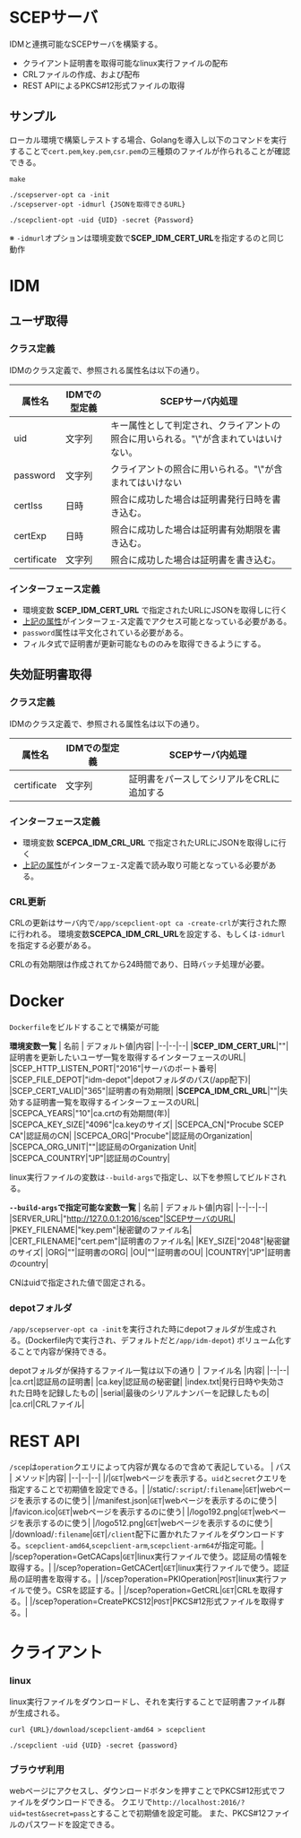 # SCEPサーバ
IDMと連携可能なSCEPサーバを構築する。

- クライアント証明書を取得可能なlinux実行ファイルの配布
- CRLファイルの作成、および配布
- REST APIによるPKCS#12形式ファイルの取得
## サンプル
ローカル環境で構築しテストする場合、Golangを導入し以下のコマンドを実行することで`cert.pem`,`key.pem`,`csr.pem`の三種類のファイルが作られることが確認できる。
```
make

./scepserver-opt ca -init
./scepserver-opt -idmurl {JSONを取得できるURL}

./scepclient-opt -uid {UID} -secret {Password}
```
※ `-idmurl`オプションは環境変数で**SCEP_IDM_CERT_URL**を指定するのと同じ動作
# IDM

## ユーザ取得

### クラス定義
IDMのクラス定義で、参照される属性名は以下の通り。

| 属性名 | IDMでの型定義 | SCEPサーバ内処理 |
|--------|----|--------------|
| uid     |  文字列  | キー属性として判定され、クライアントの照合に用いられる。"\\"が含まれていはいけない。 |
| password | 文字列| クライアントの照合に用いられる。"\\"が含まれてはいけない |
| certIss | 日時 | 照合に成功した場合は証明書発行日時を書き込む。 |
|certExp | 日時 | 照合に成功した場合は証明書有効期限を書き込む。|
|certificate | 文字列 | 照合に成功した場合は証明書を書き込む。 |

### インターフェース定義
- 環境変数 **SCEP_IDM_CERT_URL** で指定されたURLにJSONを取得しに行く
- [上記の属性](#クラス定義)がインターフェ-ス定義でアクセス可能となっている必要がある。
- `password`属性は平文化されている必要がある。
- フィルタ式で証明書が更新可能なもののみを取得できるようにする。

## 失効証明書取得

### クラス定義
IDMのクラス定義で、参照される属性名は以下の通り。

| 属性名 | IDMでの型定義 | SCEPサーバ内処理 |
|--------|----|--------------|
|certificate | 文字列 | 証明書をパースしてシリアルをCRLに追加する |

### インターフェース定義
- 環境変数 **SCEPCA_IDM_CRL_URL** で指定されたURLにJSONを取得しに行く
- [上記の属性](#クラス定義)がインターフェ-ス定義で読み取り可能となっている必要がある。

### CRL更新
CRLの更新はサーバ内で`/app/scepclient-opt ca -create-crl`が実行された際に行われる。
環境変数**SCEPCA_IDM_CRL_URL**を設定する、もしくは`-idmurl`を指定する必要がある。

CRLの有効期限は作成されてから24時間であり、日時バッチ処理が必要。

# Docker

`Dockerfile`をビルドすることで構築が可能

**環境変数一覧**
| 名前 | デフォルト値|内容|
|--|--|--|
|**SCEP_IDM_CERT_URL**|""|証明書を更新したいユーザ一覧を取得するインターフェースのURL|
|SCEP_HTTP_LISTEN_PORT|"2016"|サーバのポート番号|
|SCEP_FILE_DEPOT|"idm-depot"|depotフォルダのパス(/app配下)|
|SCEP_CERT_VALID|"365"|証明書の有効期限|
|**SCEPCA_IDM_CRL_URL**|""|失効する証明書一覧を取得するインターフェースのURL|
|SCEPCA_YEARS|"10"|ca.crtの有効期間(年)|
|SCEPCA_KEY_SIZE|"4096"|ca.keyのサイズ|
|SCEPCA_CN|"Procube SCEP CA"|認証局のCN|
|SCEPCA_ORG|"Procube"|認証局のOrganization|
|SCEPCA_ORG_UNIT|""|認証局のOrganization Unit|
|SCEPCA_COUNTRY|"JP"|認証局のCountry|

linux実行ファイルの変数は`--build-args`で指定し、以下を参照してビルドされる。

**`--build-args`で指定可能な変数一覧**
| 名前 | デフォルト値|内容|
|--|--|--|
|SERVER_URL|"http://127.0.0.1:2016/scep"|SCEPサーバのURL|
|PKEY_FILENAME|"key.pem"|秘密鍵のファイル名|
|CERT_FILENAME|"cert.pem"|証明書のファイル名|
|KEY_SIZE|"2048"|秘密鍵のサイズ|
|ORG|""|証明書のORG|
|OU|""|証明書のOU|
|COUNTRY|"JP"|証明書のcountry|

CNはuidで指定された値で固定される。

### depotフォルダ
`/app/scepserver-opt ca -init`を実行された時にdepotフォルダが生成される。(Dockerfile内で実行され、デフォルトだと`/app/idm-depot`)
ボリューム化することで内容が保持できる。

depotフォルダが保持するファイル一覧は以下の通り
| ファイル名 |内容|
|--|--|
|ca.crt|認証局の証明書|
|ca.key|認証局の秘密鍵|
|index.txt|発行日時や失効された日時を記録したもの|
|serial|最後のシリアルナンバーを記録したもの|
|ca.crl|CRLファイル|

# REST API
`/scep`は`operation`クエリによって内容が異なるので含めて表記している。
| パス | メソッド|内容|
|--|--|--|
|/|`GET`|webページを表示する。`uid`と`secret`クエリを指定することで初期値を設定できる。|
|/static/`:script`/`:filename`|`GET`|webページを表示するのに使う|
|/manifest.json|`GET`|webページを表示するのに使う|
|/favicon.ico|`GET`|webページを表示するのに使う|
|/logo192.png|`GET`|webページを表示するのに使う|
|/logo512.png|`GET`|webページを表示するのに使う|
|/download/`:filename`|`GET`|`/client`配下に置かれたファイルをダウンロードする。`scepclient-amd64`,`scepclient-arm`,`scepclient-arm64`が指定可能。|
|/scep?operation=GetCACaps|`GET`|linux実行ファイルで使う。認証局の情報を取得する。|
|/scep?operation=GetCACert|`GET`|linux実行ファイルで使う。認証局の証明書を取得する。|
|/scep?operation=PKIOperation|`POST`|linux実行ファイルで使う。CSRを認証する。|
|/scep?operation=GetCRL|`GET`|CRLを取得する。|
|/scep?operation=CreatePKCS12|`POST`|PKCS#12形式ファイルを取得する。|

# クライアント

### linux
linux実行ファイルをダウンロードし、それを実行することで証明書ファイル群が生成される。
```
curl {URL}/download/scepclient-amd64 > scepclient

./scepclient -uid {UID} -secret {password}
```

### ブラウザ利用
webページにアクセスし、ダウンロードボタンを押すことでPKCS#12形式でファイルをダウンロードできる。
クエリで`http://localhost:2016/?uid=test&secret=pass`とすることで初期値を設定可能。
また、PKCS#12ファイルのパスワードを設定できる。
